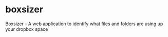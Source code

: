 # boxsizer
Boxsizer - A web application to identify what files and folders are using up your dropbox space
